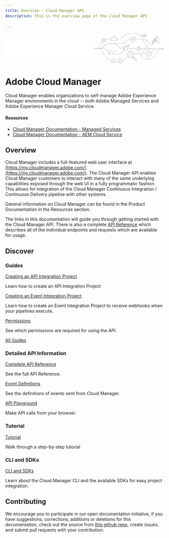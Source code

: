 ```yaml
---
title: Overview - Cloud Manager API
description: This is the overview page of the Cloud Manager API
 
---
```


<Hero slots="image, heading, text"/> 

![Hero image](img/pipeline-illustration.png)

# Adobe Cloud Manager

Cloud Manager enables organizations to self-manage Adobe Experience Manager environments in the cloud -- both Adobe Managed Services and Adobe Experience Manager Cloud Service.

<Resources slots="heading, links"/>

#### Resources

* [Cloud Manager Documentation - Managed Services](https://www.adobe.com/go/aem_cloud_mgr_userguide_en)
* [Cloud Manager Documentation - AEM Cloud Service](https://www.adobe.com/go/aem_cloud_mgr_userguide_en)

## Overview

Cloud Manager includes a full-featured web user interface at [https://my.cloudmanager.adobe.com/](https://my.cloudmanager.adobe.com/). The Cloud Manager API enables Cloud Manager customers to interact with many of the same underlying capabilities exposed through the web UI in a fully programmatic fashion. This allows for integration of the Cloud Manager Continuous Integration / Continuous Delivery pipeline with other systems.

General information on Cloud Manager can be found in the Product Documentation in the Resources section.

The links in this documentation will guide you through getting started with the Cloud Manager API. There is also a complete [API Reference](reference/api/) which describes all of the individual endpoints and requests which are available for usage.

## Discover 

<DiscoverBlock slots="heading, link, text"/>

### Guides

[Creating an API Integration Project](guides/getting-started/create-api-integration/) 
     
Learn how to create an API Integration Project

<DiscoverBlock slots="link, text"/>

[Creating an Event Integration Project](guides/getting-started/create-event-integration/) 

Learn how to create an Event Integration Project to receive webhooks when your pipelines execute.

<DiscoverBlock slots="link, text"/>

[Permissions](guides/getting-started/permissions/)

See which permissions are required for using the API.

<DiscoverBlock slots="link"/>

[All Guides](guides/)

<DiscoverBlock slots="heading, link, text"/>

### Detailed API Information

[Complete API Reference](reference/api/) 

See the full API Reference.

<DiscoverBlock slots="link, text"/>

[Event Definitions](reference/events/) 

See the definitions of events sent from Cloud Manager.

<DiscoverBlock slots="link, text"/>

[API Playground](reference/playground/) 

Make API calls from your browser.

<DiscoverBlock width="100%" slots="heading, link, text"/>

### Tutorial

[Tutorial](tutorial/) 

Walk through a step-by-step tutorial

<DiscoverBlock width="100%" slots="heading, link, text"/>

### CLI and SDKs

[CLI and SDKs](cli-and-sdks/) 

Learn about the Cloud Manager CLI and the available SDKs for easy project integration.

## Contributing 

We encourage you to participate in our open documentation initiative, if you have suggestions, corrections, additions or deletions for this documentation, check out the source from [this github repo](https://github.com/AdobeDocs/cloudmanager-api-docs), create issues, and submit pull requests with your contribution.